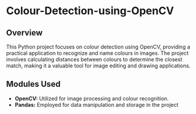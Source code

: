 # Colour-Detection-using-OpenCV

## Overview
This Python project focuses on colour detection using OpenCV, providing a practical application to recognize and name colours in images. The project involves calculating distances between colours to determine the closest match, making it a valuable tool for image editing and drawing applications.

## Modules Used
- **OpenCV:** Utilized for image processing and colour recognition.
- **Pandas:** Employed for data manipulation and storage in the project
